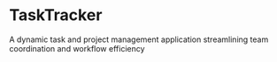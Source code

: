 # TaskTracker
A dynamic task and project management application streamlining team coordination and workflow efficiency

